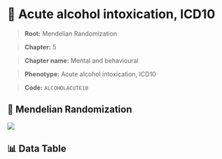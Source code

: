 # 🧪 Acute alcohol intoxication, ICD10

> **Root:** Mendelian Randomization

> **Chapter:** 5  

> **Chapter name:** Mental and behavioural

> **Phenotype:** Acute alcohol intoxication, ICD10  

> **Code:** `ALCOHOLACUTE10`

## 🧬 Mendelian Randomization  

<img src="/MR/Figures/Forward/ALCOHOLACUTE10.png"/>

## 📊 Data Table

<CsvTableMRF src="/MR_Data/Forward/ALCOHOLACUTE10.csv"/>
